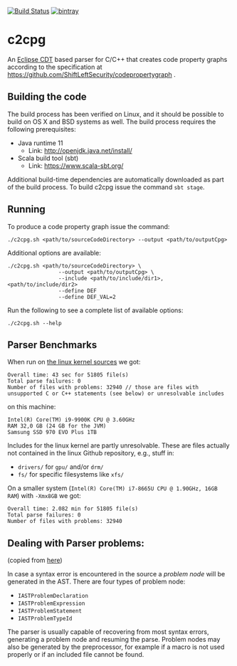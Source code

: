 [![Build Status](https://secure.travis-ci.org/ShiftLeftSecurity/c2cpg.png?branch=master)](http://travis-ci.org/ShiftLeftSecurity/c2cpg)
[![bintray](https://api.bintray.com/packages/shiftleft/maven/c2cpg/images/download.svg)](https://bintray.com/shiftleft/maven/c2cpg/_latestVersion)

# c2cpg

An [Eclipse CDT](https://wiki.eclipse.org/CDT/designs/Overview_of_Parsing) based parser for C/C++ that creates code property graphs according to the specification at https://github.com/ShiftLeftSecurity/codepropertygraph .

## Building the code

The build process has been verified on Linux, and it should be possible 
to build on OS X and BSD systems as well. The build process requires
the following prerequisites:

* Java runtime 11
  - Link: http://openjdk.java.net/install/
* Scala build tool (sbt)
  - Link: https://www.scala-sbt.org/

Additional build-time dependencies are automatically downloaded as part
of the build process. To build c2cpg issue the command `sbt stage`.

## Running

To produce a code property graph  issue the command:
```shell script
./c2cpg.sh <path/to/sourceCodeDirectory> --output <path/to/outputCpg>
`````

Additional options are available:
```shell script
./c2cpg.sh <path/to/sourceCodeDirectory> \
                --output <path/to/outputCpg> \
                --include <path/to/include/dir1>,<path/to/include/dir2>
                --define DEF
                --define DEF_VAL=2
```

Run the following to see a complete list of available options:
```shell script
./c2cpg.sh --help
```

## Parser Benchmarks

When run on [the linux kernel sources](https://github.com/torvalds/linux) we got:

```
Overall time: 43 sec for 51805 file(s)
Total parse failures: 0
Number of files with problems: 32940 // those are files with unsupported C or C++ statements (see below) or unresolvable includes
```

on this machine:

```
Intel(R) Core(TM) i9-9900K CPU @ 3.60GHz
RAM 32,0 GB (24 GB for the JVM)
Samsung SSD 970 EVO Plus 1TB
```

Includes for the linux kernel are partly unresolvable. These are files actually not contained in the linux Github repository, e.g., stuff in:
  - `drivers/` for `gpu/` and/or `drm/`
  - `fs/` for specific filesystems like `xfs/`

On a smaller system (`Intel(R) Core(TM) i7-8665U CPU @ 1.90GHz, 16GB RAM`) with `-Xmx8GB` we got:

```
Overall time: 2.082 min for 51805 file(s)
Total parse failures: 0
Number of files with problems: 32940
```

## Dealing with Parser problems:
(copied from [here](https://wiki.eclipse.org/CDT/designs/Overview_of_Parsing))

In case a syntax error is encountered in the source a _problem node_ will be generated in the AST. There are four types of problem node:
 - `IASTProblemDeclaration`
 - `IASTProblemExpression`
 - `IASTProblemStatement`
 - `IASTProblemTypeId`

The parser is usually capable of recovering from most syntax errors, generating a problem node and resuming the parse.
Problem nodes may also be generated by the preprocessor, for example if a macro is not used properly or if an included file cannot be found.
